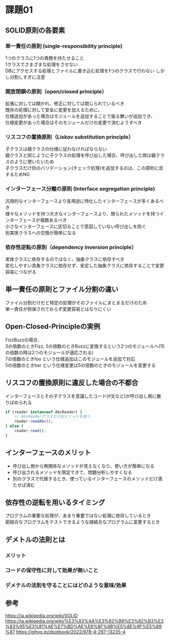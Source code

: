 # 課題01

## SOLID原則の各要素

### 単一責任の原則 (single-responsibility principle)

1つのクラスに1つの責務を持たせること  
1クラスでさまざまな処理をさせない  
DBにアクセスする処理とファイルに書き込む処理を1つのクラスで行わない
しかし分割しすぎに注意  

### 開放閉鎖の原則（open/closed principle）

拡張に対しては開かれ、修正に対しては閉じられているべき  
既存の処理に対して安全に変更を加えるために、  
仕様追加があった場合はモジュールを追加することで振る舞いが追加でき、  
仕様変更があった場合はそのモジュールだけの変更で済むようすべき  

### リスコフの置換原則（Liskov substitution principle）

子クラスは親クラスの仕様に従わなければならない  
親クラスと同じように子クラスの処理を呼び出した場合、呼び出した側は親クラスのように使いたいため  
子クラスだけ別のバリデーション(チェック処理)を追加するのは、この原則に反するためNG

### インターフェース分離の原則 (Interface segregation principle)

汎用的なインターフェースより各用途に特化したインターフェースが多くあるべき  
様々なメソッドを持つ大きなインターフェースより、限られたメソッドを持つインターフェースが複数あるべき  
小さなインターフェースに区切ることで意図していない呼び出しを防ぐ  
別実体クラスへの交換が簡単になる  

### 依存性逆転の原則（dependency inversion principle）

実体クラスに依存するのではなく、抽象クラスに依存すべき  
変化しやすい具象クラスに依存せず、安定した抽象クラスに依存することで変更容易につながる

## 単一責任の原則とファイル分割の違い

ファイル分割だけだと特定の処理がそのファイルにまとまるだけのため  
単一責任が担保されておらず変更容易とはなりにくい  

## Open-Closed-Principleの実例

FizzBuzzの場合、  
3の倍数のときFizz, 5の倍数のときBuzzに変換するという2つのモジュールへ(15の倍数の時は2つのモジュールが適応される)  
7の倍数のときfoo という仕様追加はこのモジュールを追加で対応  
5の倍数のときbar という仕様変更は5の倍数のときのモジュールを変更する  

## リスコフの置換原則に違反した場合の不都合

インターフェースとその子クラスを意識したコード(if文など)が呼び出し側に散りばめられる  

```ts
if (reader instanceof AbcReader) {
    // AbcReaderクラスだけ別メソッドを使う
    reader.readAbc();
} else {
    reader.read();
}
```

## インターフェースのメリット

- 呼び出し側から無関係なメソッドが見えなくなり、使い方が簡単になる
- 呼び出されるメソッドを限定できて、問題分析しやすくなる
- 別のクラスで代替するとき、使っているインターフェースのメソッドだけ満たせば済む

## 依存性の逆転を用いるタイミング

プログラムの重要な処理が、あまり重要ではない処理に依存しているとき  
密結合なプログラムをテストできるような疎結合なプログラムに変更するとき

## デメトルの法則とは

### メリット

### コードの保守性に対して効果が無いこと

### デメテルの法則を守ることにはどのような意味/効果

## 参考

<https://ja.wikipedia.org/wiki/SOLID>
<https://ja.wikipedia.org/wiki/%E3%83%AA%E3%82%B9%E3%82%B3%E3%83%95%E3%81%AE%E7%BD%AE%E6%8F%9B%E5%8E%9F%E5%89%87>
<https://gihyo.jp/dp/ebook/2022/978-4-297-13235-4>

